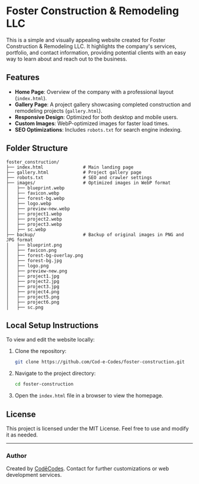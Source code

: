 
# Foster Construction & Remodeling LLC

This is a simple and visually appealing website created for Foster Construction & Remodeling LLC. It highlights the company's services, portfolio, and contact information, providing potential clients with an easy way to learn about and reach out to the business.

## Features

- **Home Page**: Overview of the company with a professional layout (`index.html`).
- **Gallery Page**: A project gallery showcasing completed construction and remodeling projects (`gallery.html`).
- **Responsive Design**: Optimized for both desktop and mobile users.
- **Custom Images**: WebP-optimized images for faster load times.
- **SEO Optimizations**: Includes `robots.txt` for search engine indexing.

## Folder Structure

```plaintext
foster_construction/
├── index.html               # Main landing page
├── gallery.html             # Project gallery page
├── robots.txt               # SEO and crawler settings
├── images/                  # Optimized images in WebP format
│   ├── blueprint.webp
│   ├── favicon.webp
│   ├── forest-bg.webp
│   ├── logo.webp
│   ├── preview-new.webp
│   ├── project1.webp
│   ├── project2.webp
│   ├── project3.webp
│   ├── sc.webp
├── backup/                  # Backup of original images in PNG and JPG format
│   ├── blueprint.png
│   ├── favicon.png
│   ├── forest-bg-overlay.png
│   ├── forest-bg.jpg
│   ├── logo.png
│   ├── preview-new.png
│   ├── project1.jpg
│   ├── project2.jpg
│   ├── project3.jpg
│   ├── project4.png
│   ├── project5.png
│   ├── project6.png
│   ├── sc.png
```

## Local Setup Instructions

To view and edit the website locally:

1. Clone the repository:
   ```bash
   git clone https://github.com/Cod-e-Codes/foster-construction.git
   ```

2. Navigate to the project directory:
   ```bash
   cd foster-construction
   ```

3. Open the `index.html` file in a browser to view the homepage.

## License

This project is licensed under the MIT License. Feel free to use and modify it as needed.

---

### Author

Created by [CodēCodes](https://github.com/Cod-e-Codes). Contact for further customizations or web development services.
